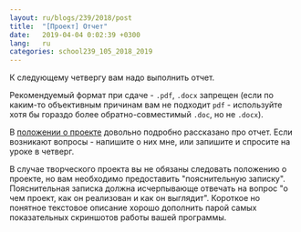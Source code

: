 ```yaml
---
layout: ru/blogs/239/2018/post
title:  "[Проект] Отчет"
date:   2019-04-04 0:02:39 +0300
lang:   ru
categories: school239_105_2018_2019
---
```


К следующему четвергу вам надо выполнить отчет.

Рекомендуемый формат при сдаче - ```.pdf```, ```.docx``` запрещен (если по каким-то объективным причинам вам не подходит ```pdf``` - используйте хотя бы гораздо более обратно-совместимый ```.doc```, но не ```.docx```).

В [положении о проекте](/blogs/239/2018/school239_105_2018_2019/2019/02/17/project-criterions.html) довольно подробно рассказано про отчет. Если возникают вопросы - напишите о них мне, или запишите и спросите на уроке в четверг.

В случае творческого проекта вы не обязаны следовать положению о проекте, но вам необходимо предоставить "пояснительную записку".
Пояснительная записка должна исчерпывающе отвечать на вопрос "о чем проект, как он реализован и как он выглядит".
Короткое но понятное текстовое описание хорошо дополнить парой самых показательных скриншотов работы вашей программы.
